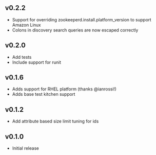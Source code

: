 ## v0.2.2
* Support for overriding zookeeperd.install.platform_version to support Amazon Linux
* Colons in discovery search queries are now escaped correctly

## v0.2.0
* Add tests
* Include support for runit

## v0.1.6
* Adds support for RHEL platform (thanks @ianrossi!)
* Adds base test kitchen support

## v0.1.2
* Add attribute based size limit tuning for ids

## v0.1.0
* Initial release
